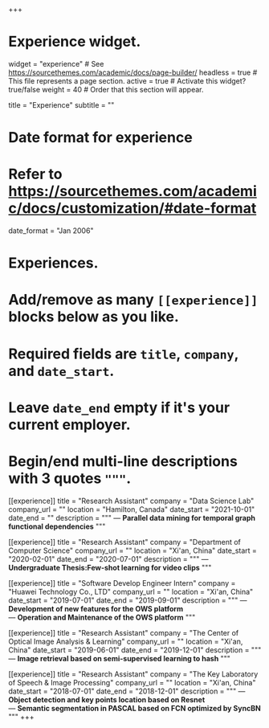 +++
# Experience widget.
widget = "experience"  # See https://sourcethemes.com/academic/docs/page-builder/
headless = true  # This file represents a page section.
active = true  # Activate this widget? true/false
weight = 40  # Order that this section will appear.

title = "Experience"
subtitle = ""

# Date format for experience
#   Refer to https://sourcethemes.com/academic/docs/customization/#date-format
date_format = "Jan 2006"

# Experiences.
#   Add/remove as many `[[experience]]` blocks below as you like.
#   Required fields are `title`, `company`, and `date_start`.
#   Leave `date_end` empty if it's your current employer.
#   Begin/end multi-line descriptions with 3 quotes `"""`.
[[experience]]
  title = "Research Assistant"
  company = "Data Science Lab"
  company_url = ""
  location = "Hamilton, Canada"
  date_start = "2021-10-01"
  date_end = ""
  description = """
  — **Parallel data mining for temporal graph functional dependencies** 
  """
  
[[experience]]
  title = "Research Assistant"
  company = "Department of Computer Science"
  company_url = ""
  location = "Xi'an, China"
  date_start = "2020-02-01"
  date_end = "2020-07-01"
  description = """
  — **Undergraduate Thesis:Few-shot learning for video clips**
  """
  
[[experience]]
  title = "Software Develop Engineer Intern"
  company = "Huawei Technology Co., LTD"
  company_url = ""
  location = "Xi'an, China"
  date_start = "2019-07-01"
  date_end = "2019-09-01"
  description = """
  — **Development of new features for the OWS platform**</br>
  — **Operation and Maintenance of the OWS platform**
  """

[[experience]]
  title = "Research Assistant"
  company = "The Center of Optical Image Analysis & Learning"
  company_url = ""
  location = "Xi'an, China"
  date_start = "2019-06-01"
  date_end = "2019-12-01"
  description = """
  — **Image retrieval based on semi-supervised learning to hash**
  """

[[experience]]
  title = "Research Assistant"
  company = "The Key Laboratory of Speech & Image Processing"
  company_url = ""
  location = "Xi'an, China"
  date_start = "2018-07-01"
  date_end = "2018-12-01"
  description = """
  — **Object detection and key points location based on Resnet**</br>
  — **Semantic segmentation in PASCAL based on FCN optimized by SyncBN**
  """
+++

